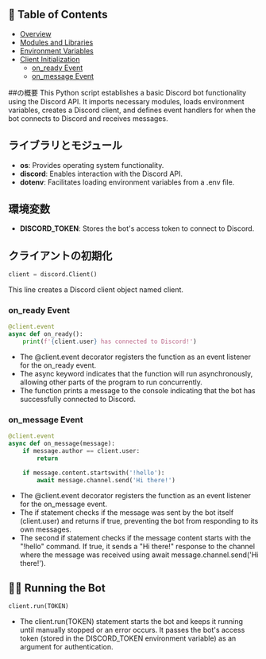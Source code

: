 ## 📝 Table of Contents

*   [Overview](#の概要)
*   [Modules and Libraries](#ライブラリとモジュール)
*   [Environment Variables](#環境変数)
*   [Client Initialization](#クライアントの初期化)
    *   [on_ready Event](#on_readyイベント)
    *   [on_message Event](#on_messageイベント)

##の概要
This Python script establishes a basic Discord bot functionality using the Discord API. It imports necessary modules, loads environment variables, creates a Discord client, and defines event handlers for when the bot connects to Discord and receives messages.

## ライブラリとモジュール
*   **os**: Provides operating system functionality.
*   **discord**: Enables interaction with the Discord API.
*   **dotenv**: Facilitates loading environment variables from a .env file.

## 環境変数
*   **DISCORD_TOKEN**: Stores the bot's access token to connect to Discord.

## クライアントの初期化
```python
client = discord.Client()
```

This line creates a Discord client object named client.

### on_ready Event
```python
@client.event
async def on_ready():
    print(f'{client.user} has connected to Discord!')
```
*   The @client.event decorator registers the function as an event listener for the on_ready event.
*   The async keyword indicates that the function will run asynchronously, allowing other parts of the program to run concurrently.
*   The function prints a message to the console indicating that the bot has successfully connected to Discord.

### on_message Event
```python
@client.event
async def on_message(message):
    if message.author == client.user:
        return

    if message.content.startswith('!hello'):
        await message.channel.send('Hi there!')
```
*   The @client.event decorator registers the function as an event listener for the on_message event.
*   The if statement checks if the message was sent by the bot itself (client.user) and returns if true, preventing the bot from responding to its own messages.
*   The second if statement checks if the message content starts with the "!hello" command. If true, it sends a "Hi there!" response to the channel where the message was received using await message.channel.send('Hi there!').

## 🏃‍♀️ Running the Bot
```python
client.run(TOKEN)
```
*   The client.run(TOKEN) statement starts the bot and keeps it running until manually stopped or an error occurs. It passes the bot's access token (stored in the DISCORD_TOKEN environment variable) as an argument for authentication.
